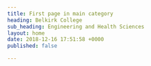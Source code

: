 ```yaml
---
title: First page in main category
heading: Belkirk College
sub_heading: Engineering and Health Sciences
layout: home
date: 2018-12-16 17:51:58 +0000
published: false

---
```

